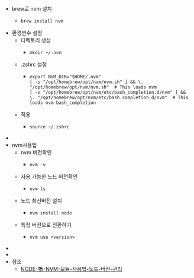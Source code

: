 - brew로 nvm 설치
	- ```shell
	  brew install nvm
	  ```
- 환경변수 설정
	- 디렉토리 생성
		- ```shell
		  mkdir ~/.nvm
		  ```
	- .zshrc 설정
		- ```shell
		  export NVM_DIR="$HOME/.nvm"
		  [ -s "/opt/homebrew/opt/nvm/nvm.sh" ] && \. "/opt/homebrew/opt/nvm/nvm.sh"  # This loads nvm
		  [ -s "/opt/homebrew/opt/nvm/etc/bash_completion.d/nvm" ] && \. "/opt/homebrew/opt/nvm/etc/bash_completion.d/nvm"  # This loads nvm bash_completion
		  ```
	- 적용
		- ```shell
		  source ~/.zshrc
		  ```
-
- nvm사용법
	- nvm 버전확인
		- ```shell
		  nvm -v
		  ```
	- 사용 가능한 노드 버전확인
		- ```shell
		  nvm ls
		  ```
	- 노드 최신버전 설치
		- ```shell
		  nvm install node
		  ```
	- 특정 버전으로 전환하기
		- ```shell
		  nvm use <version>
		  ```
-
-
- 참조
	- [NODE-📚-NVM-모듈-사용법-노드-버전-관리](https://inpa.tistory.com/entry/NODE-%F0%9F%93%9A-NVM-%EB%AA%A8%EB%93%88-%EC%82%AC%EC%9A%A9%EB%B2%95-%EB%85%B8%EB%93%9C-%EB%B2%84%EC%A0%84-%EA%B4%80%EB%A6%AC)
